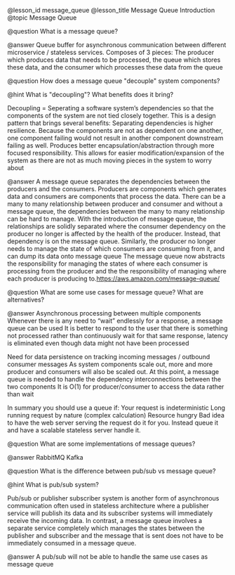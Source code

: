 @lesson_id
message_queue
@lesson_title
Message Queue Introduction
@topic
Message Queue

@question
What is a message queue?

@answer
Queue buffer for asynchronous communication between different microservice / stateless services.
Composes of 3 pieces: The producer which produces data that needs to be processed, the queue which stores these data, and the consumer which processes these data from the queue

@question
How does a message queue "decouple" system components?

@hint
What is "decoupling"? What benefits does it bring?

Decoupling = 
Seperating a software system’s dependencies so that the components of the system are not tied closely together. 
This is a design pattern that brings several benefits:
Separating dependencies is higher resilience. Because the components are not as dependent on one another, one component failing would not result in another component downstream failing as well.
Produces better encapsulation/abstraction through more focused responsibility. This allows for easier modification/expansion of the system as there are not as much moving pieces in the system to worry about

@answer
A message queue separates the dependencies between the producers and the consumers. 
Producers are components which generates data and consumers are components that process the data. There can be a many to many relationship between producer and consumer and without a message queue, the dependencies between the many to many relationship can be hard to manage.
With the introduction of message queue, the relationships are solidly separated where the consumer dependency on the producer no longer is affected by the health of the producer. Instead, that dependency is on the message queue. Similarly, the producer no longer needs to manage the state of which consumers are consuming from it, and can dump its data onto message queue
The message queue now abstracts the responsibility for managing the states of where each consumer is processing from the producer and the the responsibility of managing where each producer is producing to.https://aws.amazon.com/message-queue/

@question
What are some use cases for message queue? What are alternatives?

@answer
Asynchronous processing between multiple components
    Whenever there is any need to “wait” endlessly for a response, a message queue can be used
    It is better to respond to the user that there is something not processed rather than continuously wait for that same response, latency is eliminated even though data might not have been processed

Need for data persistence on tracking incoming messages / outbound consumer messages
As system components scale out, more and more producer and consumers will also be scaled out. At this point, a message queue is needed to handle the dependency interconnections between the two components
    It is O(1) for producer/consumer to access the data rather than wait

In summary you should use a queue if:
    Your request is indeterministic
    Long running request by nature (complex calculation)
    Resource hungry
        Bad idea to have the web server serving the request do it for you. Instead queue it and have a scalable stateless server handle it.

@question
What are some implementations of message queues?

@answer
RabbitMQ
Kafka

@question
What is the difference between pub/sub vs message queue?

@hint
What is pub/sub system?

Pub/sub or publisher subscriber system is another form of asynchronous communication often used in stateless architecture where a publisher service will publish its data and its subscriber systems will immediately receive the incoming data. In contrast, a message queue involves a separate service completely which manages the states between the publisher and subscriber and the message that is sent does not have to be immediately consumed in a message queue.

@answer
A pub/sub will not be able to handle the same use cases as message queue
